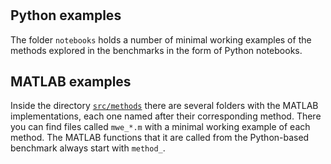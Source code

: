 #

## Python examples

The folder ```notebooks``` holds a number of minimal working examples of the methods explored in the benchmarks in the form of Python notebooks.

## MATLAB examples

Inside the directory [```src/methods```](src/methods) there are several folders with the MATLAB implementations, each one named after their corresponding method. There you can find files called  ```mwe_*.m``` with a minimal working example of each method. The MATLAB functions that it are called from the Python-based benchmark always start with ```method_```.
